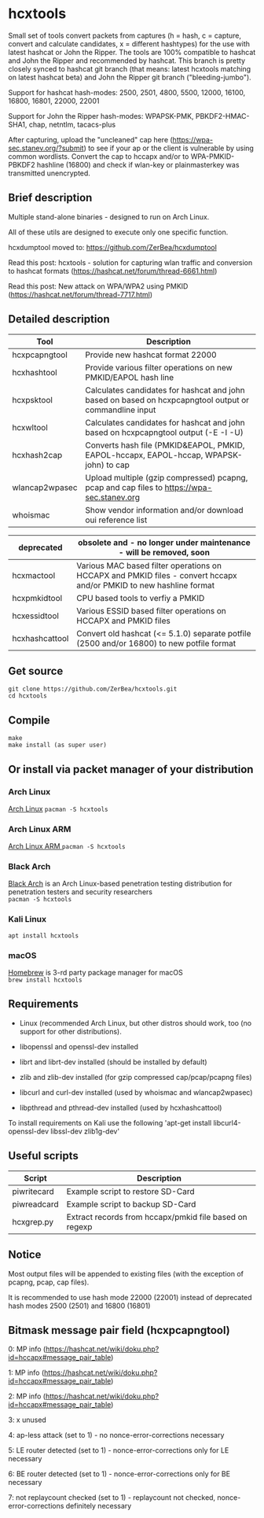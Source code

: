 hcxtools
==============

Small set of tools convert packets from captures (h = hash, c = capture, convert and
calculate candidates, x = different hashtypes) for the use with latest hashcat
or John the Ripper. The tools are 100% compatible to hashcat and John the Ripper
and recommended by hashcat. This branch is pretty closely synced to hashcat git branch
(that means: latest hcxtools matching on latest hashcat beta) and John the Ripper
git branch ("bleeding-jumbo").

Support for hashcat hash-modes: 2500, 2501, 4800, 5500, 12000, 16100, 16800, 16801, 22000, 22001
 
Support for John the Ripper hash-modes: WPAPSK-PMK, PBKDF2-HMAC-SHA1, chap, netntlm, tacacs-plus

After capturing, upload the "uncleaned" cap here (https://wpa-sec.stanev.org/?submit)
to see if your ap or the client is vulnerable by using common wordlists.
Convert the cap to hccapx and/or to WPA-PMKID-PBKDF2 hashline (16800) and check if wlan-key
or plainmasterkey was transmitted unencrypted.


Brief description
--------------

Multiple stand-alone binaries - designed to run on  Arch Linux.

All of these utils are designed to execute only one specific function.

hcxdumptool moved to: https://github.com/ZerBea/hcxdumptool

Read this post: hcxtools - solution for capturing wlan traffic and conversion to hashcat formats (https://hashcat.net/forum/thread-6661.html)

Read this post: New attack on WPA/WPA2 using PMKID (https://hashcat.net/forum/thread-7717.html)


Detailed description
--------------

| Tool           | Description                                                                                                            |
| -------------- | ---------------------------------------------------------------------------------------------------------------------- |
| hcxpcapngtool  | Provide new hashcat format 22000                                                                                       |
| hcxhashtool    | Provide various filter operations on new PMKID/EAPOL hash line                                                         |
| hcxpsktool     | Calculates candidates for hashcat and john based on based on hcxpcapngtool output or commandline input                 |
| hcxwltool      | Calculates candidates for hashcat and john based on hcxpcapngtool output (-E -I -U)                                    |
| hcxhash2cap    | Converts hash file (PMKID&EAPOL, PMKID, EAPOL-hccapx, EAPOL-hccap, WPAPSK-john) to cap                                 |
| wlancap2wpasec | Upload multiple (gzip compressed) pcapng, pcap and cap files to https://wpa-sec.stanev.org                             |
| whoismac       | Show vendor information and/or download oui reference list                                                             |


| deprecated     | obsolete and - no longer under maintenance - will be removed, soon                                                     |
| -------------- | ---------------------------------------------------------------------------------------------------------------------- |
| hcxmactool     | Various MAC based filter operations on HCCAPX and PMKID files - convert hccapx and/or PMKID to new hashline format     |
| hcxpmkidtool   | CPU based tools to verfiy a PMKID                                                                                      |
| hcxessidtool   | Various ESSID based filter operations on HCCAPX and PMKID files                                                        |
| hcxhashcattool | Convert old hashcat (<= 5.1.0) separate potfile (2500 and/or 16800) to new potfile format                              |


Get source
--------------
```
git clone https://github.com/ZerBea/hcxtools.git
cd hcxtools
```

Compile
--------------
```
make
make install (as super user)
```

Or install via packet manager of your distribution
--------------

### Arch Linux
[Arch Linux](https://www.archlinux.org/) 
`pacman -S hcxtools`

### Arch Linux ARM
[Arch Linux ARM ](https://archlinuxarm.org/) 
`pacman -S hcxtools`

### Black Arch
[Black Arch](https://blackarch.org/) is an Arch Linux-based penetration testing distribution for penetration testers and security researchers  
`pacman -S hcxtools`

### Kali Linux
`apt install hcxtools`


### macOS
[Homebrew](https://brew.sh/) is 3-rd party package manager for macOS  
`brew install hcxtools`


Requirements
--------------

* Linux (recommended Arch Linux, but other distros should work, too (no support for other distributions).

* libopenssl and openssl-dev installed

* librt and librt-dev installed (should be installed by default)

* zlib and zlib-dev installed (for gzip compressed cap/pcap/pcapng files)

* libcurl and curl-dev installed (used by whoismac and wlancap2wpasec)

* libpthread and pthread-dev installed (used by hcxhashcattool)

To install requirements on Kali use the following 'apt-get install libcurl4-openssl-dev libssl-dev zlib1g-dev'


Useful scripts
--------------

| Script       | Description                                              |
| ------------ | -------------------------------------------------------- |
| piwritecard  | Example script to restore SD-Card                        |
| piwreadcard  | Example script to backup SD-Card                         |
| hcxgrep.py   | Extract records from hccapx/pmkid file based on regexp   |


Notice
--------------

Most output files will be appended to existing files (with the exception of pcapng, pcap, cap files).

It is recommended to use hash mode 22000 (22001) instead of deprecated hash modes 2500 (2501) and 16800 (16801)


Bitmask message pair field (hcxpcapngtool)
--------------

0: MP info (https://hashcat.net/wiki/doku.php?id=hccapx#message_pair_table)

1: MP info (https://hashcat.net/wiki/doku.php?id=hccapx#message_pair_table)

2: MP info (https://hashcat.net/wiki/doku.php?id=hccapx#message_pair_table)

3: x unused

4: ap-less attack (set to 1) - no nonce-error-corrections necessary

5: LE router detected (set to 1) - nonce-error-corrections only for LE necessary

6: BE router detected (set to 1) - nonce-error-corrections only for BE necessary

7: not replaycount checked (set to 1) - replaycount not checked, nonce-error-corrections definitely necessary

